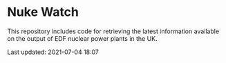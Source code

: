 # Nuke Watch

This repository includes code for retrieving the latest information available on the output of EDF nuclear power plants in the UK.

Last updated: 2021-07-04 18:07